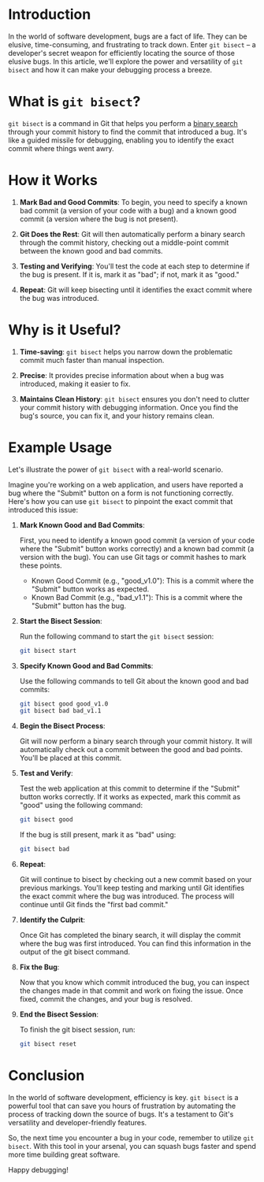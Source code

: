 # Introduction

In the world of software development, bugs are a fact of life. They can be elusive, time-consuming, and frustrating to track down. Enter `git bisect` – a developer's secret weapon for efficiently locating the source of those elusive bugs. In this article, we'll explore the power and versatility of `git bisect` and how it can make your debugging process a breeze.

# What is `git bisect`?

`git bisect` is a command in Git that helps you perform a [binary search](https://en.wikipedia.org/wiki/Binary_search_algorithm) through your commit history to find the commit that introduced a bug. It's like a guided missile for debugging, enabling you to identify the exact commit where things went awry.

# How it Works

1. **Mark Bad and Good Commits**: To begin, you need to specify a known bad commit (a version of your code with a bug) and a known good commit (a version where the bug is not present).

2. **Git Does the Rest**: Git will then automatically perform a binary search through the commit history, checking out a middle-point commit between the known good and bad commits.

3. **Testing and Verifying**: You'll test the code at each step to determine if the bug is present. If it is, mark it as "bad"; if not, mark it as "good."

4. **Repeat**: Git will keep bisecting until it identifies the exact commit where the bug was introduced.

# Why is it Useful?

1. **Time-saving**: `git bisect` helps you narrow down the problematic commit much faster than manual inspection.

2. **Precise**: It provides precise information about when a bug was introduced, making it easier to fix.

3. **Maintains Clean History**: `git bisect` ensures you don't need to clutter your commit history with debugging information. Once you find the bug's source, you can fix it, and your history remains clean.

# Example Usage

Let's illustrate the power of `git bisect` with a real-world scenario. 

Imagine you're working on a web application, and users have reported a bug where the "Submit" button on a form is not functioning correctly. Here's how you can use `git bisect` to pinpoint the exact commit that introduced this issue:

1. **Mark Known Good and Bad Commits**:

   First, you need to identify a known good commit (a version of your code where the "Submit" button works correctly) and a known bad commit (a version with the bug). You can use Git tags or commit hashes to mark these points.

   - Known Good Commit (e.g., "good_v1.0"): This is a commit where the "Submit" button works as expected.
   - Known Bad Commit (e.g., "bad_v1.1"): This is a commit where the "Submit" button has the bug.

2. **Start the Bisect Session**:

   Run the following command to start the `git bisect` session:

   ```bash
   git bisect start
   ```
   
3. **Specify Known Good and Bad Commits**:

   Use the following commands to tell Git about the known good and bad commits:

   ```bash
   git bisect good good_v1.0
   git bisect bad bad_v1.1
   ```
   
4. **Begin the Bisect Process**:

   Git will now perform a binary search through your commit history. It will automatically check out a commit between the good and bad points. You'll be placed at
   this commit.
   
5. **Test and Verify**:

   Test the web application at this commit to determine if the "Submit" button works correctly. If it works as expected, mark this commit as "good" using the
   following command:

   ```bash
   git bisect good
   ```
   
   If the bug is still present, mark it as "bad" using:

   ```bash
   git bisect bad
   ```
   
6. **Repeat**:

   Git will continue to bisect by checking out a new commit based on your previous markings. You'll keep testing and marking until Git identifies the exact commit
   where the bug was introduced. The process will continue until Git finds the "first bad commit."

7. **Identify the Culprit**:

   Once Git has completed the binary search, it will display the commit where the bug was first introduced. You can find this information in the output of the git 
   bisect command.
   
8. **Fix the Bug**:

   Now that you know which commit introduced the bug, you can inspect the changes made in that commit and work on fixing the issue. Once fixed, commit the changes,    and your bug is resolved.

9. **End the Bisect Session**:

   To finish the git bisect session, run:

    ```bash
    git bisect reset
   ```

# Conclusion

In the world of software development, efficiency is key. `git bisect` is a powerful tool that can save you hours of frustration by automating the process of tracking down the source of bugs. It's a testament to Git's versatility and developer-friendly features.

So, the next time you encounter a bug in your code, remember to utilize `git bisect`. With this tool in your arsenal, you can squash bugs faster and spend more time building great software.

Happy debugging!
